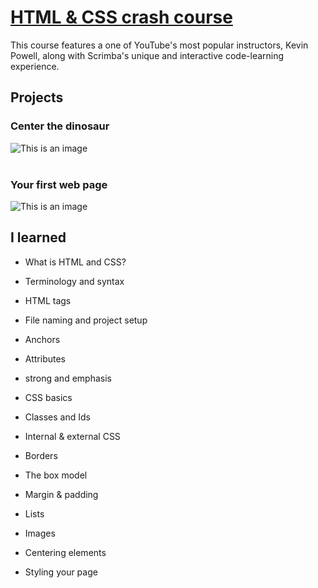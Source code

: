# [HTML & CSS crash course](https://scrimba.com/learn/introhtmlcss)
 
This course features a one of YouTube's most popular instructors, Kevin Powell, along with Scrimba's unique and interactive code-learning experience.

## Projects

### Center the dinosaur
![This is an image](https://scrimba.ams3.cdn.digitaloceanspaces.com/assets/courses/ghtmlcss/ghtmlcss-project-1.jpg)
<br>
<br>

### Your first web page
![This is an image](https://scrimba.ams3.cdn.digitaloceanspaces.com/assets/courses/ghtmlcss/ghtmlcss-project-2.jpg)

## I learned

- What is HTML and CSS?

- Terminology and syntax

- HTML tags

- File naming and project setup

- Anchors

- Attributes
 
- strong and emphasis

- CSS basics

- Classes and Ids

- Internal & external CSS

- Borders

- The box model

- Margin & padding

- Lists

- Images

- Centering elements

- Styling your page